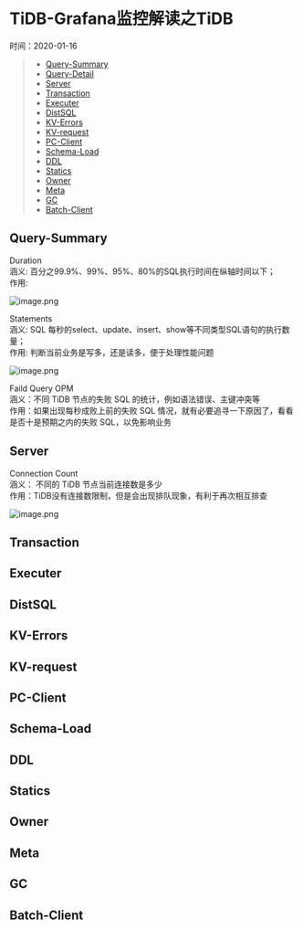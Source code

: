 # TiDB-Grafana监控解读之TiDB
时间：2020-01-16

> - [Query-Summary](#Query-Summary)
> - [Query-Detail](#Query-Detail)
> - [Server](#Server)
> - [Transaction](#Transaction)
> - [Executer](#Executer)
> - [DistSQL](#DistSQL)
> - [KV-Errors](#KV-Errors)
> - [KV-request](#KV-request)
> - [PC-Client](#PC-Client)
> - [Schema-Load](#Schema-Load)
> - [DDL](#DDL)
> - [Statics](#Statics)
> - [Owner](#Owner)
> - [Meta](#Meta)
> - [GC](#GC)
> - [Batch-Client](#Batch-Client)

## Query-Summary

Duration  
涵义: 百分之99.9%、99%、95%、80%的SQL执行时间在纵轴时间以下；  
作用: 

![image.png](http://cdn.lifemini.cn/dbblog/20210115/fa2ebda3f2c44f83a03b8a2e4ec786bb.png)

Statements  
涵义: SQL 每秒的select、update、insert、show等不同类型SQL语句的执行数量；    
作用: 判断当前业务是写多，还是读多，便于处理性能问题  

![image.png](http://cdn.lifemini.cn/dbblog/20210115/16975bf0779742b899a90ef9127208f5.png)

Faild Query OPM    
涵义：不同 TiDB 节点的失败 SQL 的统计，例如语法错误、主键冲突等     
作用：如果出现每秒成败上前的失败 SQL 情况，就有必要追寻一下原因了，看看是否十是预期之内的失败 SQL，以免影响业务      



## Server

Connection Count  
涵义： 不同的 TiDB 节点当前连接数是多少   
作用：TiDB没有连接数限制，但是会出现排队现象，有利于再次相互排查   

![image.png](http://cdn.lifemini.cn/dbblog/20210115/ad385004e7cd41f78ef3af6d462054c5.png)

## Transaction

## Executer

## DistSQL

## KV-Errors

## KV-request

## PC-Client

## Schema-Load

## DDL

## Statics

## Owner

## Meta

## GC

## Batch-Client








